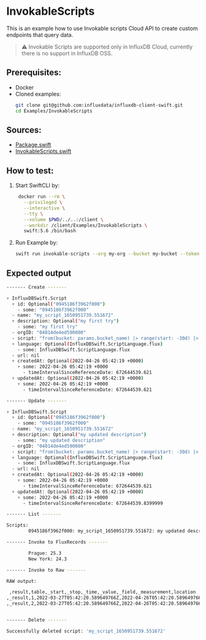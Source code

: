 # InvokableScripts

This is an example how to use Invokable scripts Cloud API to create custom endpoints that query data.
> :warning: Invokable Scripts are supported only in InfluxDB Cloud, currently there is no support in InfluxDB OSS.

## Prerequisites:
- Docker
- Cloned examples:
   ```bash
   git clone git@github.com:influxdata/influxdb-client-swift.git
   cd Examples/InvokableScripts
   ```

## Sources:
- [Package.swift](/Examples/InvokableScripts/Package.swift)
- [InvokableScripts.swift](/Examples/InvokableScripts/Sources/InvokableScripts/InvokableScripts.swift)

## How to test:
1. Start SwiftCLI by:
   ```bash
    docker run --rm \
      --privileged \
      --interactive \
      --tty \
      --volume $PWD/../..:/client \
      --workdir /client/Examples/InvokableScripts \
      swift:5.6 /bin/bash
   ```
1. Run Example by:
   ```bash
   swift run invokable-scripts --org my-org --bucket my-bucket --token my-token --url https://us-west-2-1.aws.cloud2.influxdata.com
   ```
   
## Expected output

```bash
------- Create -------

▿ InfluxDBSwift.Script
  ▿ id: Optional("0945186f3962f000")
    - some: "0945186f3962f000"
  - name: "my_script_1650951739.551672"
  ▿ description: Optional("my first try")
    - some: "my first try"
  - orgID: "04014de4ed590000"
  - script: "from(bucket: params.bucket_name) |> range(start: -30d) |> limit(n:2)"
  ▿ language: Optional(InfluxDBSwift.ScriptLanguage.flux)
    - some: InfluxDBSwift.ScriptLanguage.flux
  - url: nil
  ▿ createdAt: Optional(2022-04-26 05:42:19 +0000)
    ▿ some: 2022-04-26 05:42:19 +0000
      - timeIntervalSinceReferenceDate: 672644539.621
  ▿ updatedAt: Optional(2022-04-26 05:42:19 +0000)
    ▿ some: 2022-04-26 05:42:19 +0000
      - timeIntervalSinceReferenceDate: 672644539.621

------- Update -------

▿ InfluxDBSwift.Script
  ▿ id: Optional("0945186f3962f000")
    - some: "0945186f3962f000"
  - name: "my_script_1650951739.551672"
  ▿ description: Optional("my updated description")
    - some: "my updated description"
  - orgID: "04014de4ed590000"
  - script: "from(bucket: params.bucket_name) |> range(start: -30d) |> limit(n:2)"
  ▿ language: Optional(InfluxDBSwift.ScriptLanguage.flux)
    - some: InfluxDBSwift.ScriptLanguage.flux
  - url: nil
  ▿ createdAt: Optional(2022-04-26 05:42:19 +0000)
    ▿ some: 2022-04-26 05:42:19 +0000
      - timeIntervalSinceReferenceDate: 672644539.621
  ▿ updatedAt: Optional(2022-04-26 05:42:19 +0000)
    ▿ some: 2022-04-26 05:42:19 +0000
      - timeIntervalSinceReferenceDate: 672644539.8399999

------- List -------

Scripts:
        0945186f3962f000: my_script_1650951739.551672: my updated description

------- Invoke to FluxRecords -------

        Prague: 25.3
        New York: 24.3

------- Invoke to Raw -------

RAW output:

 ,result,table,_start,_stop,_time,_value,_field,_measurement,location
,_result,1,2022-03-27T05:42:20.589649766Z,2022-04-26T05:42:20.589649766Z,2022-03-28T07:59:52Z,25.3,temperature,my_measurement,Prague
,_result,2,2022-03-27T05:42:20.589649766Z,2022-04-26T05:42:20.589649766Z,2022-03-28T07:59:52Z,24.3,temperature,my_measurement,New York


------- Delete -------

Successfully deleted script: 'my_script_1650951739.551672'

```
